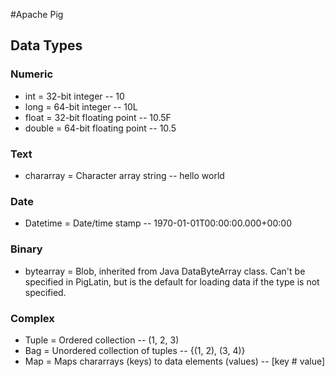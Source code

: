 #Apache Pig

## Data Types

### Numeric
* int = 32-bit integer -- 10
* long = 64-bit integer -- 10L
* float = 32-bit floating point -- 10.5F
* double = 64-bit floating point -- 10.5
### Text
* chararray = Character array string -- hello world
### Date
* Datetime = Date/time stamp -- 1970-01-01T00:00:00.000+00:00
### Binary
* bytearray = Blob, inherited from Java DataByteArray class. Can't be specified in PigLatin, but is the default for loading data if the type is not specified.
### Complex
* Tuple = Ordered collection -- (1, 2, 3)
* Bag = Unordered collection of tuples -- {(1, 2), (3, 4)}
* Map = Maps chararrays (keys) to data elements (values) -- [key # value]
